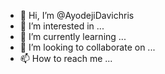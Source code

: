 - 👋 Hi, I’m @AyodejiDavichris
- 👀 I’m interested in ...
- 🌱 I’m currently learning ...
- 💞️ I’m looking to collaborate on ...
- 📫 How to reach me ...

<!---
AyodejiDavichris/AyodejiDavichris is a ✨ special ✨ repository because its `README.md` (this file) appears on your GitHub profile.
You can click the Preview link to take a look at your changes.
--->
